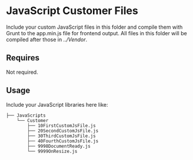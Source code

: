 # JavaScript Customer Files

Include your custom JavaScript files in this folder and compile them with Grunt to the app.min.js file for frontend output. All files in this folder will be compiled after those in *../Vendor*. 

## Requires

Not required.

## Usage

Include your JavaScript libraries here like:

    ├── JavaScripts
        └── Customer
            ├── 10FirstCustomJsFile.js
            ├── 20SecondCustomJsFile.js
            ├── 30ThirdCustomJsFile.js
            ├── 40FourthCustomJsFile.js
            ├── 9998DocumentReady.js
            └── 9999OnResize.js